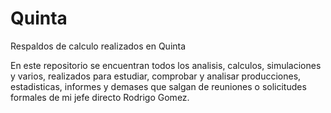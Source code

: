 # Quinta
Respaldos de calculo realizados en Quinta

En este repositorio se encuentran todos los analisis, calculos, simulaciones y varios, realizados para estudiar, comprobar y analisar producciones, estadisticas, informes y demases que salgan de reuniones o solicitudes formales de mi jefe directo Rodrigo Gomez.
